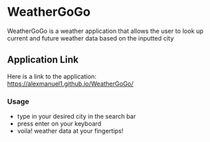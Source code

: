 # WeatherGoGo

WeatherGoGo is a weather application that allows the user to look up current and future weather data based on the inputted city

## Application Link

Here is a link to the application: https://alexmanuel1.github.io/WeatherGoGo/

### Usage

- type in your desired city in the search bar
- press enter on your keyboard
- voila! weather data at your fingertips!

